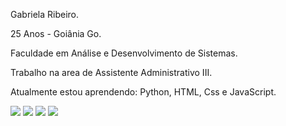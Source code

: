 Gabriela Ribeiro.

25 Anos - Goiânia Go.

Faculdade em Análise e Desenvolvimento de Sistemas.

Trabalho na area de Assistente Administrativo III. 

Atualmente estou aprendendo: Python, HTML, Css e JavaScript.

<div>
<a href="https://www.instagram.com/_rgabrielar/" target="_blank"><img loading="lazy" src="https://img.shields.io/badge/-Instagram-%23E4405F?style=for-the-badge&logo=instagram&logoColor=white" target="_blank"></a>
<a href="www.youtube.com/@_sonn" target="_blank"><img loading="lazy" src="https://img.shields.io/badge/YouTube-FF0000?style=for-the-badge&logo=youtube&logoColor=white" target="_blank"></a>
<a href = "gabriela.ribeir49@gmail.com"><img loading="lazy" src="https://img.shields.io/badge/Gmail-D14836?style=for-the-badge&logo=gmail&logoColor=white" target="_blank"></a>
<a href="linkedin.com/in/gabriela-ribeiro-aa7a281a4" target="_blank"><img loading="lazy" src="https://img.shields.io/badge/-LinkedIn-%230077B5?style=for-the-badge&logo=linkedin&logoColor=white" target="_blank"></a> 
</div>
